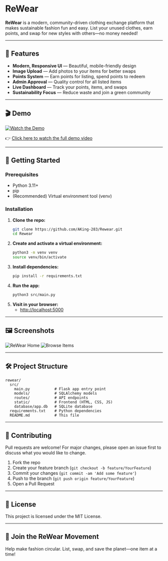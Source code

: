 # ReWear

**ReWear** is a modern, community-driven clothing exchange platform that makes sustainable fashion fun and easy. List your unused clothes, earn points, and swap for new styles with others—no money needed!

---

## 🌟 Features
- **Modern, Responsive UI** — Beautiful, mobile-friendly design
- **Image Upload** — Add photos to your items for better swaps
- **Points System** — Earn points for listing, spend points to redeem
- **Admin Approval** — Quality control for all listed items
- **Live Dashboard** — Track your points, items, and swaps
- **Sustainability Focus** — Reduce waste and join a green community

---

## 🎬 Demo

[![Watch the Demo](https://img.youtube.com/vi/1aPzcJbCsUFHJBPcuQM3xE6G7c36irWtJ/0.jpg)](https://drive.google.com/file/d/1aPzcJbCsUFHJBPcuQM3xE6G7c36irWtJ/view?usp=sharing)

👉 [Click here to watch the full demo video](https://drive.google.com/file/d/1aPzcJbCsUFHJBPcuQM3xE6G7c36irWtJ/view?usp=sharing)

---

## 🚀 Getting Started

### Prerequisites
- Python 3.11+
- pip
- (Recommended) Virtual environment tool (venv)

### Installation
1. **Clone the repo:**
   ```bash
   git clone https://github.com/AKing-283/Rewear.git
   cd Rewear
   ```
2. **Create and activate a virtual environment:**
   ```bash
   python3 -m venv venv
   source venv/bin/activate
   ```
3. **Install dependencies:**
   ```bash
   pip install -r requirements.txt
   ```
4. **Run the app:**
   ```bash
   python3 src/main.py
   ```
5. **Visit in your browser:**
   - [http://localhost:5000](http://localhost:5000)

---

## 🖼️ Screenshots

![ReWear Home](./screenshots/home.png)
![Browse Items](./screenshots/browse.png)

---

## 🛠️ Project Structure
```
rewear/
  src/
    main.py           # Flask app entry point
    models/           # SQLAlchemy models
    routes/           # API endpoints
    static/           # Frontend (HTML, CSS, JS)
    database/app.db   # SQLite database
  requirements.txt    # Python dependencies
  README.md           # This file
```

---

## 🤝 Contributing
Pull requests are welcome! For major changes, please open an issue first to discuss what you would like to change.

1. Fork the repo
2. Create your feature branch (`git checkout -b feature/YourFeature`)
3. Commit your changes (`git commit -am 'Add some feature'`)
4. Push to the branch (`git push origin feature/YourFeature`)
5. Open a Pull Request

---

## 📄 License
This project is licensed under the MIT License.

---

## 💚 Join the ReWear Movement
Help make fashion circular. List, swap, and save the planet—one item at a time! 